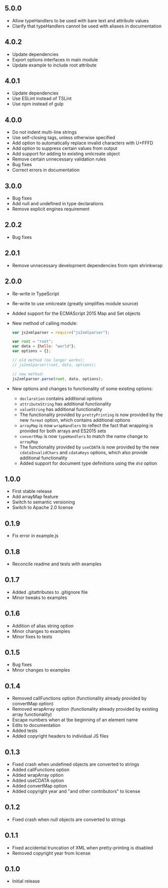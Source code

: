 ## 5.0.0

-   Allow typeHandlers to be used with bare text and attribute values
-   Clarify that typeHandlers cannot be used with aliases in documentation

## 4.0.2

-   Update dependencies
-   Export options interfaces in main module
-   Update example to include root attribute

## 4.0.1

-   Update dependencies
-   Use ESLint instead of TSLint
-   Use npm instead of gulp

## 4.0.0

-   Do not indent multi-line strings
-   Use self-closing tags, unless otherwise specified
-   Add option to automatically replace invalid characters with U+FFFD
-   Add option to suppress certain values from output
-   Add support for adding to existing xmlcreate object
-   Remove certain unnecessary validation rules
-   Bug fixes
-   Correct errors in documentation

## 3.0.0

-   Bug fixes
-   Add null and undefined in type declarations
-   Remove explicit engines requirement

## 2.0.2

-   Bug fixes

## 2.0.1

-   Remove unnecessary development dependencies from npm shrinkwrap

## 2.0.0

-   Re-write in TypeScript
-   Re-write to use xmlcreate (greatly simplifies module source)
-   Added support for the ECMAScript 2015 Map and Set objects
-   New method of calling module:

    ```javascript
    var js2xmlparser = require("js2xmlparser");

    var root = "root";
    var data = {hello: "world"};
    var options = {};

    // old method (no longer works):
    // js2xmlparser(root, data, options);

    // new method:
    js2xmlparser.parse(root, data, options);
    ```

-   New options and changes to functionality of some existing options:
    -   `declaration` contains additional options
    -   `attributeString` has additional functionality
    -   `valueString` has additional functionality
    -   The functionality provided by `prettyPrinting` is now provided by the new
        `format` option, which contains additional options
    -   `arrayMap` is now `wrapHandlers` to reflect the fact that wrapping is
        provided for both arrays and ES2015 sets
    -   `convertMap` is now `typeHandlers` to match the name change to `arrayMap`
    -   The functionality provided by `useCDATA` is now provided by the new
        `cdataInvalidChars` and `cdataKeys` options, which also provide additional
        functionality
    -   Added support for document type definitions using the `dtd` option

## 1.0.0

-   First stable release
-   Add arrayMap feature
-   Switch to semantic versioning
-   Switch to Apache 2.0 license

## 0.1.9

-   Fix error in example.js

## 0.1.8

-   Reconcile readme and tests with examples

## 0.1.7

-   Added .gitattributes to .gitignore file
-   Minor tweaks to examples

## 0.1.6

-   Addition of alias string option
-   Minor changes to examples
-   Minor fixes to tests

## 0.1.5

-   Bug fixes
-   Minor changes to examples

## 0.1.4

-   Removed callFunctions option (functionality already provided by convertMap option)
-   Removed wrapArray option (functionality already provided by existing array functionality)
-   Escape numbers when at tbe beginning of an element name
-   Edits to documentation
-   Added tests
-   Added copyright headers to individual JS files

## 0.1.3

-   Fixed crash when undefined objects are converted to strings
-   Added callFunctions option
-   Added wrapArray option
-   Added useCDATA option
-   Added convertMap option
-   Added copyright year and "and other contributors" to license

## 0.1.2

-   Fixed crash when null objects are converted to strings

## 0.1.1

-   Fixed accidental truncation of XML when pretty-printing is disabled
-   Removed copyright year from license

## 0.1.0

-   Initial release

